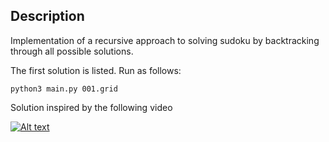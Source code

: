 ## Description

Implementation of a recursive approach to solving sudoku by backtracking through all possible solutions.

The first solution is listed. Run as follows:

```
python3 main.py 001.grid
```

Solution inspired by the following video

[![Alt text](https://img.youtube.com/vi/G_UYXzGuqvM/0.jpg)](https://www.youtube.com/watch?v=G_UYXzGuqvM)
